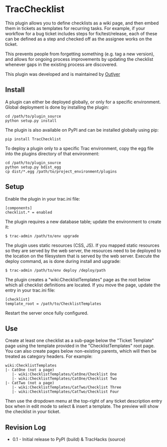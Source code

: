 # TracChecklist

This plugin allows you to define checklists as a wiki page, and then embed
them in tickets as templates for recurring tasks. For example, if your workflow
for a bug ticket includes steps for fix/test/release, each of these can be defined
as a step and checked off as the assignee works on the ticket.

This prevents people from forgetting something (e.g. tag a new version), and
allows for ongoing process improvements by updating the checklist whenever gaps
in the existing process are discovered.

This plugin was developed and is maintained by [Outlyer](https://outlyer.space)


## Install

 A plugin can either be deployed globally, or only for a specific environment.
 Global deployment is done by installing the plugin:

    cd /path/to/plugin_source
    python setup.py install

The plugin is also available on PyPI and can be installed globally using pip:

    pip install TracChecklist

To deploy a plugin only to a specific Trac environment, copy the egg file into
the plugins directory of that environment:

    cd /path/to/plugin_source
    python setup.py bdist_egg
    cp dist/*.egg /path/to/project_environment/plugins


## Setup

Enable the plugin in your trac.ini file:

    [components]
    checklist.* = enabled

The plugin requires a new database table; update the environment to create it:

    $ trac-admin /path/to/env upgrade

The plugin uses static resources (CSS, JS).  If you mapped static resources so
they are served by the web server, the resources need to be deployed to the
location on the filesystem that is served by the web server. Execute the deploy
command, as is done during install and upgrade:

	$ trac-admin /path/to/env deploy /deploy/path

The plugin creates a "wiki:ChecklistTemplates" page as the root below which all
checklist definitions are located. If you move the page, update the entry in your
trac.ini file:

    [checklist]
    template_root = /path/to/ChecklistTemplates

 Restart the server once fully configured.


 ## Use

Create at least one checklist as a sub-page below the "Ticket Template" page
using the template provided in the "ChecklistTemplates" root page. You can also
create pages below non-existing parents, which will then be treated as category
headers. For example:

    wiki:ChecklistTemplates
    |- CatOne (not a page)
	   |- wiki:ChecklistTemplates/CatOne/Checklist One
	   |- wiki:ChecklistTemplates/CatOne/Checklist Two
    |- CatTwo (not a page)
	   |- wiki:ChecklistTemplates/CatTwo/Checklist Three
	   |- wiki:ChecklistTemplates/CatTwo/Checklist Four

Then use the dropdown menu at the top-right of any ticket description entry
box when in edit mode to select & insert a template. The preview will show the
checklist in your ticket.


## Revision Log

* 0.1 - Initial release to PyPI (build) & TracHacks (source)
